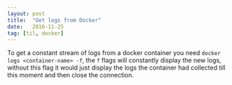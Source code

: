 ```yaml
---
layout: post
title:  "Get logs from Docker"
date:   2016-11-25
tag: [til, docker]
---
```


To get a constant stream of logs from a docker container you need `docker logs <container-name> -f`, the `f` flags will
constantly display the new logs, without this flag it would just display the logs the container had collected till this 
moment and then close the connection.